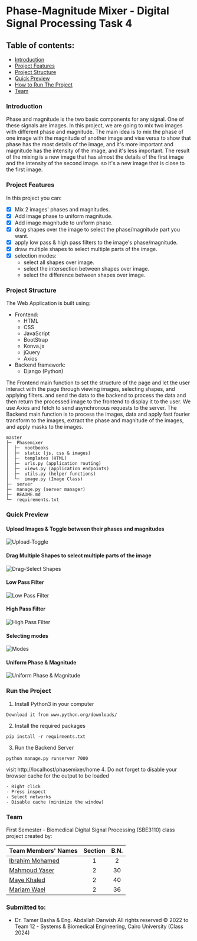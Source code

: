 # Phase-Magnitude Mixer - Digital Signal Processing Task 4

## Table of contents:
- [Introduction](#introduction)
- [Project Features](#project-features)
- [Project Structure](#project-structure)
- [Quick Preview](#quick-preview)
- [How to Run The Project](#run-the-project)
- [Team]()


### Introduction
Phase and magnitude is the two basic components for any signal. One of these signals are images. In this project,
we are going to mix two images with different phase and magnitude. The main idea is to mix the phase of one image with
the magnitude of another image and vise versa to show that phase has the most details of the image, and it's more important
and magnitude has the intensity of the image, and it's less important. 
The result of the mixing is a new image that has almost the details of the first image and the intensity of the second image.
so it's a new image that is close to the first image.

### Project Features
In this project you can:
- [x] Mix 2 images' phases and magnitudes.
- [x] Add image phase to uniform magnitude.
- [x] Add image magnitude to uniform phase.
- [x] drag shapes over the image to select the phase/magnitude part you want.
- [x] apply low pass & high pass filters to the image's phase/magnitude.
- [x] draw multiple shapes to select multiple parts of the image.
- [x] selection modes:
  - select all shapes over image.
  - select the intersection between shapes over image.
  - select the difference between shapes over image.


### Project Structure
The Web Application is built using:
- Frontend:
  - HTML
  - CSS
  - JavaScript
  - BootStrap
  - Konva.js
  - jQuery
  - Axios
- Backend framework:
  - Django (Python)

The Frontend main function to set the structure of the page and let the user interact with the page through
viewing images, selecting shapes, and applying filters. and send the data to the backend to process the data and then
return the processed image to the frontend to display it to the user. We use Axios and fetch to send asynchronous requests
to the server. The Backend main function is to process the images, data and apply fast fourier transform to the images,
extract the phase and magnitude of the images, and apply masks to the images.

```
master
├─  Phasemixer
│  ├─  nootbooks 
│  ├─  static (js, css & images)
│  ├─  templates (HTML)
│  ├─  urls.py (application routing)
│  ├─  views.py (application endpoints)
│  ├─  utils.py (helper functions)
│  └─  image.py (Image Class)
├─  server
├─  manage.py (server manager)
├─  README.md
└─  requirements.txt
```

### Quick Preview

#### Upload Images & Toggle between their phases and magnitudes
![Upload-Toggle](phasemixer/static/gifs/upload_toggle.gif)
#### Drag Multiple Shapes to select multiple parts of the image
![Drag-Select Shapes](phasemixer/static/gifs/drag_select_shapes.gif)
#### Low Pass Filter
![Low Pass Filter](phasemixer/static/gifs/low_pass_filter.gif)
#### High Pass Filter
![High Pass Filter](phasemixer/static/gifs/high_pass_filter.gif)
#### Selecting modes
![Modes](phasemixer/static/gifs/modes.gif)
#### Uniform Phase & Magnitude
![Uniform Phase & Magnitude](phasemixer/static/gifs/disable.gif)

### Run the Project 
1. Install Python3 in your computer
``` 
Download it from www.python.org/downloads/
```
2. Install the required packages
```
pip install -r requirments.txt
```
3. Run the Backend Server
```shell
python manage.py runserver 7000
```
visit http://localhost/phasemixer/home
4. Do not forget to disable your browser cache for the output to be loaded
```
- Right click
- Press inspect
- Select networks
- Disable cache (minimize the window)
```
### Team

First Semester - Biomedical Digital Signal Processing (SBE3110) class project created by:

| Team Members' Names                                  | Section | B.N. |
|------------------------------------------------------|:-------:|:----:|
| [Ibrahim Mohamed](https://github.com/1brahimmohamed) |    1    |  2   |
| [Mahmoud Yaser](https://github.com/mahmoud1yaser)    |    2    |  30  |
| [Maye Khaled](https://github.com/mayekhaled0)        |    2    |  40  |
| [Mariam Wael](https://github.com/MariamWaell)        |    2    |  36  |

### Submitted to:
- Dr. Tamer Basha & Eng. Abdallah Darwish
All rights reserved © 2022 to Team 12 - Systems & Biomedical Engineering, Cairo University (Class 2024)